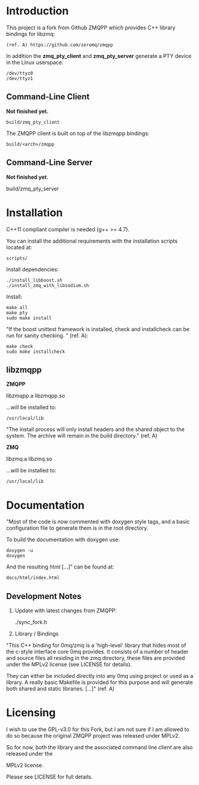 # Introduction

This project is a fork from Github ZMQPP which provides C++ library bindings for
libzmq:

	(ref. A) https://github.com/zeromq/zmqpp

In addition the **zmq_pty_client** and **zmq_pty_server** generate a PTY device
in the Linux userspace:

	/dev/ttyz0
	/dev/ttyz1

## Command-Line Client

**Not finished yet.**

	build/zmq_pty_client

The ZMQPP client is built on top of the libzmqpp bindings:

	build/<arch>/zmqpp

## Command-Line Server

**Not finished yet.**

build/zmq_pty_server


# Installation

C++11 compliant compiler is needed (g++ >= 4.7).

You can install the additional requirements with the installation scripts
located at:

	scripts/

Install dependencies:

	./install_libboost.sh
	./install_zmq_with_libsodium.sh

Install:

	make all
	make pty
	sudo make install

"If the boost unittest framework is installed, check and installcheck can be run
for sanity checking. " (ref. A):

	make check
	sudo make installcheck


## libzmqpp

__ZMQPP__

libzmqpp.a
libzmqpp.so

...will be installed to:

	/usr/local/lib

"The install process will only install headers and the shared object to the
system. The archive will remain in the build directory." (ref. A)

__ZMQ__

libzmq.a
libzmq.so

...will be installed to:

	/usr/local/lib


# Documentation

"Most of the code is now commented with doxygen style tags, and a basic
configuration file to generate them is in the root directory.

To build the documentation with doxygen use:

	doxygen -u
	doxygen

And the resulting html [...]" can be found at:

	docs/html/index.html


## Development Notes

1) Update with latest changes from ZMQPP:

	./sync_fork.h

2) Library / Bindings

"This C++ binding for 0mq/zmq is a 'high-level' library that hides most of the
c-style interface core 0mq provides. It consists of a number of header and
source files all residing in the zmq directory, these files are provided under
the MPLv2 license (see LICENSE for details).

They can either be included directly into any 0mq using project or used as a
library. A really basic Makefile is provided for this purpose and will generate
both shared and static libraries. [...]" (ref. A)


# Licensing

I wish to use the GPL-v3.0 for this Fork, but I am not sure if I am allowed to
do so because the original ZMQPP project was released under MPLv2.

So for now, both the library and the associated command line client are also
released under the

MPLv2 license.

Please see LICENSE for full details.
